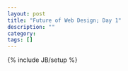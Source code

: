 ```yaml
---
layout: post
title: "Future of Web Design; Day 1"
description: ""
category: 
tags: []
---
```

{% include JB/setup %}
